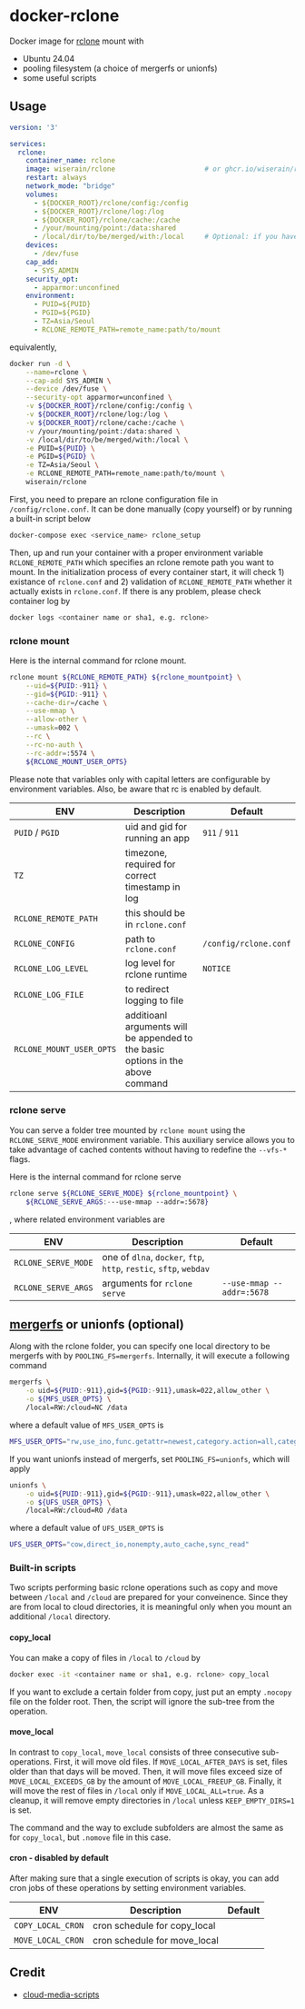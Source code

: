 # docker-rclone

Docker image for [rclone](https://rclone.org/) mount with

- Ubuntu 24.04
- pooling filesystem (a choice of mergerfs or unionfs)
- some useful scripts

## Usage

```yaml
version: '3'

services:
  rclone:
    container_name: rclone
    image: wiserain/rclone                      # or ghcr.io/wiserain/rclone
    restart: always
    network_mode: "bridge"
    volumes:
      - ${DOCKER_ROOT}/rclone/config:/config
      - ${DOCKER_ROOT}/rclone/log:/log
      - ${DOCKER_ROOT}/rclone/cache:/cache
      - /your/mounting/point:/data:shared
      - /local/dir/to/be/merged/with:/local     # Optional: if you have a folder to be mergerfs/unionfs with
    devices:
      - /dev/fuse
    cap_add:
      - SYS_ADMIN
    security_opt:
      - apparmor:unconfined
    environment:
      - PUID=${PUID}
      - PGID=${PGID}
      - TZ=Asia/Seoul
      - RCLONE_REMOTE_PATH=remote_name:path/to/mount
```

equivalently,

```bash
docker run -d \
    --name=rclone \
    --cap-add SYS_ADMIN \
    --device /dev/fuse \
    --security-opt apparmor=unconfined \
    -v ${DOCKER_ROOT}/rclone/config:/config \
    -v ${DOCKER_ROOT}/rclone/log:/log \
    -v ${DOCKER_ROOT}/rclone/cache:/cache \
    -v /your/mounting/point:/data:shared \
    -v /local/dir/to/be/merged/with:/local \
    -e PUID=${PUID} \
    -e PGID=${PGID} \
    -e TZ=Asia/Seoul \
    -e RCLONE_REMOTE_PATH=remote_name:path/to/mount \
    wiserain/rclone
```

First, you need to prepare an rclone configuration file in `/config/rclone.conf`. It can be done manually (copy yourself) or by running a built-in script below

```bash
docker-compose exec <service_name> rclone_setup
```

Then, up and run your container with a proper environment variable `RCLONE_REMOTE_PATH` which specifies an rclone remote path you want to mount. In the initialization process of every container start, it will check 1) existance of `rclone.conf` and 2) validation of `RCLONE_REMOTE_PATH` whether it actually exists in `rclone.conf`. If there is any problem, please check container log by

```bash
docker logs <container name or sha1, e.g. rclone>
```

### rclone mount

Here is the internal command for rclone mount.

```bash
rclone mount ${RCLONE_REMOTE_PATH} ${rclone_mountpoint} \
    --uid=${PUID:-911} \
    --gid=${PGID:-911} \
    --cache-dir=/cache \
    --use-mmap \
    --allow-other \
    --umask=002 \
    --rc \
    --rc-no-auth \
    --rc-addr=:5574 \
    ${RCLONE_MOUNT_USER_OPTS}
```

Please note that variables only with capital letters are configurable by environment variables. Also, be aware that rc is enabled by default.

| ENV  | Description  | Default  |
|---|---|---|
| `PUID` / `PGID`  | uid and gid for running an app  | `911` / `911`  |
| `TZ`  | timezone, required for correct timestamp in log  |   |
| `RCLONE_REMOTE_PATH`  | this should be in `rclone.conf`  |   |
| `RCLONE_CONFIG`  | path to `rclone.conf`  |  `/config/rclone.conf` |
| `RCLONE_LOG_LEVEL`  | log level for rclone runtime  | `NOTICE`  |
| `RCLONE_LOG_FILE`  | to redirect logging to file  |   |
| `RCLONE_MOUNT_USER_OPTS`  | additioanl arguments will be appended to the basic options in the above command  |   |

### rclone serve

You can serve a folder tree mounted by `rclone mount` using the `RCLONE_SERVE_MODE` environment variable. This auxiliary service allows you to take advantage of cached contents without having to redefine the `--vfs-*` flags.

Here is the internal command for rclone serve

```bash
rclone serve ${RCLONE_SERVE_MODE} ${rclone_mountpoint} \
    ${RCLONE_SERVE_ARGS:---use-mmap --addr=:5678}
```

, where related environment variables are

| ENV  | Description  | Default  |
|---|---|---|
| `RCLONE_SERVE_MODE`  | one of `dlna`, `docker`, `ftp`, `http`, `restic`, `sftp`, `webdav` |  |
| `RCLONE_SERVE_ARGS`  | arguments for `rclone serve` | `--use-mmap --addr=:5678` |

## [mergerfs](https://github.com/trapexit/mergerfs) or unionfs (optional)

Along with the rclone folder, you can specify one local directory to be mergerfs with by `POOLING_FS=mergerfs`. Internally, it will execute a following command

```bash
mergerfs \
    -o uid=${PUID:-911},gid=${PGID:-911},umask=022,allow_other \
    -o ${MFS_USER_OPTS} \
    /local=RW:/cloud=NC /data
```

where a default value of `MFS_USER_OPTS` is

```bash
MFS_USER_OPTS="rw,use_ino,func.getattr=newest,category.action=all,category.create=ff,cache.files=auto-full,dropcacheonclose=true"
```

If you want unionfs instead of mergerfs, set `POOLING_FS=unionfs`, which will apply

```bash
unionfs \
    -o uid=${PUID:-911},gid=${PGID:-911},umask=022,allow_other \
    -o ${UFS_USER_OPTS} \
    /local=RW:/cloud=RO /data
```

where a default value of `UFS_USER_OPTS` is

```bash
UFS_USER_OPTS="cow,direct_io,nonempty,auto_cache,sync_read"
```

### Built-in scripts

Two scripts performing basic rclone operations such as copy and move between `/local` and `/cloud` are prepared for your conveinence. Since they are from local to cloud directories, it is meaningful only when you mount an additional `/local` directory.

#### copy_local

You can make a copy of files in `/local` to `/cloud` by

```bash
docker exec -it <container name or sha1, e.g. rclone> copy_local
```

If you want to exclude a certain folder from copy, just put an empty `.nocopy` file on the folder root. Then, the script will ignore the sub-tree from the operation.

#### move_local

In contrast to `copy_local`, `move_local` consists of three consecutive sub-operations. First, it will move old files. If `MOVE_LOCAL_AFTER_DAYS` is set, files older than that days will be moved. Then, it will move files exceed size of `MOVE_LOCAL_EXCEEDS_GB` by the amount of `MOVE_LOCAL_FREEUP_GB`. Finally, it will move the rest of files in `/local` only if `MOVE_LOCAL_ALL=true`. As a cleanup, it will remove empty directories in `/local` unless `KEEP_EMPTY_DIRS=1` is set.

The command and the way to exclude subfolders are almost the same as for `copy_local`, but `.nomove` file in this case.

#### cron - disabled by default

After making sure that a single execution of scripts is okay, you can add cron jobs of these operations by setting environment variables.

| ENV  | Description  | Default  |
|---|---|---|
| `COPY_LOCAL_CRON`  | cron schedule for copy_local  |  |
| `MOVE_LOCAL_CRON`  | cron schedule for move_local  |  |

## Credit

- [cloud-media-scripts](https://github.com/madslundt/docker-cloud-media-scripts)
